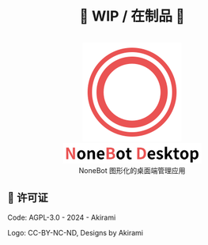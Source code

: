 <h1 align="center">🚧 WIP / 在制品 🚧</h1>

<p align="center">
  <a href="https://github.com/A-kirami/nonebot-desktop">
    <br />
    <img src="./public/logo.svg" alt="Nonebot Desktop Logo" width="200" />
    <br />
    <picture>
      <source media="(prefers-color-scheme: dark)" srcset="./public/nonebot-desktop-text-dark.svg">
      <source media="(prefers-color-scheme: light)" srcset="./public/nonebot-desktop-text-light.svg">
      <img src="./public/nonebot-desktop-text-light.svg" alt="Matcha Text" width="280" />
    </picture>
  </a>
  <br />
  NoneBot 图形化的桌面端管理应用
</p>

## 📄 许可证

Code: AGPL-3.0 - 2024 - Akirami

Logo: CC-BY-NC-ND, Designs by Akirami
